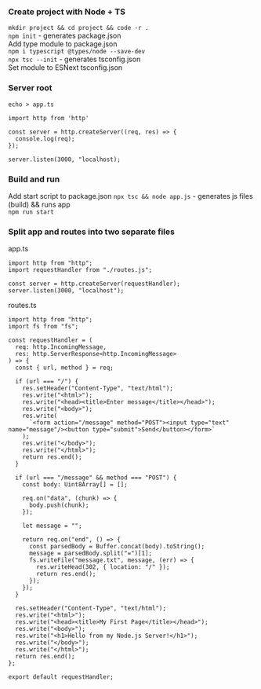 ### Create project with Node + TS
`mkdir project && cd project && code -r .`\
`npm init` - generates package.json\
Add type module to package.json\
`npm i typescript @types/node --save-dev`\
`npx tsc --init` - generates tsconfig.json\
Set module to ESNext tsconfig.json 

### Server root
`echo > app.ts`
```
import http from 'http'

const server = http.createServer((req, res) => {
  console.log(req);
});

server.listen(3000, "localhost);
```

### Build and run
Add start script to package.json `npx tsc && node app.js` - generates js files (build) && runs app\
`npm run start` 

### Split app and routes into two separate files
app.ts
```
import http from "http";
import requestHandler from "./routes.js";

const server = http.createServer(requestHandler);
server.listen(3000, "localhost");
```

routes.ts
```
import http from "http";
import fs from "fs";

const requestHandler = (
  req: http.IncomingMessage,
  res: http.ServerResponse<http.IncomingMessage>
) => {
  const { url, method } = req;

  if (url === "/") {
    res.setHeader("Content-Type", "text/html");
    res.write("<html>");
    res.write("<head><title>Enter message</title></head>");
    res.write("<body>");
    res.write(
      `<form action="/message" method="POST"><input type="text" name="message"/><button type="submit">Send</button></form>`
    );
    res.write("</body>");
    res.write("</html>");
    return res.end();
  }

  if (url === "/message" && method === "POST") {
    const body: Uint8Array[] = [];

    req.on("data", (chunk) => {
      body.push(chunk);
    });

    let message = "";

    return req.on("end", () => {
      const parsedBody = Buffer.concat(body).toString();
      message = parsedBody.split("=")[1];
      fs.writeFile("message.txt", message, (err) => {
        res.writeHead(302, { location: "/" });
        return res.end();
      });
    });
  }

  res.setHeader("Content-Type", "text/html");
  res.write("<html>");
  res.write("<head><title>My First Page</title></head>");
  res.write("<body>");
  res.write("<h1>Hello from my Node.js Server!</h1>");
  res.write("</body>");
  res.write("</html>");
  return res.end();
};

export default requestHandler;
```
